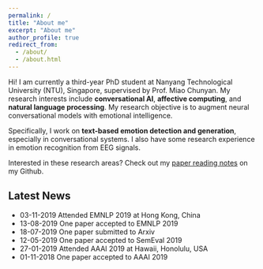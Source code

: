 ```yaml
---
permalink: /
title: "About me"
excerpt: "About me"
author_profile: true
redirect_from: 
  - /about/
  - /about.html
---
```


Hi! I am currently a third-year PhD student at Nanyang Technological University (NTU), Singapore, supervised by Prof. Miao Chunyan. My research interests include **conversational AI**, **affective computing**,  and **natural language processing**. My research objective is to augment neural conversational models with emotional intelligence. 

Specifically, I work on **text-based emotion detection and generation**, especially in conversational systems. I also have some research experience in emotion recognition from EEG signals.

Interested in these research areas? Check out my [paper reading notes](https://github.com/zhongpeixiang/AI-NLP-Paper-Readings) on my Github.

## Latest News

- 03-11-2019 Attended EMNLP 2019 at Hong Kong, China
- 13-08-2019 One paper accepted to EMNLP 2019
- 18-07-2019 One paper submitted to Arxiv
- 12-05-2019 One paper accepted to SemEval 2019
- 27-01-2019 Attended AAAI 2019 at Hawaii, Honolulu, USA
- 01-11-2018 One paper accepted to AAAI 2019